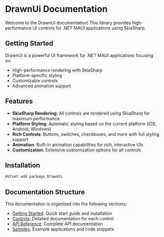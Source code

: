 # DrawnUi Documentation

Welcome to the DrawnUi documentation! This library provides high-performance UI controls for .NET MAUI applications using SkiaSharp.

## Getting Started

DrawnUi is a powerful UI framework for .NET MAUI applications focusing on:

- High-performance rendering with SkiaSharp
- Platform-specific styling
- Customizable controls
- Advanced animation support

## Features

- **SkiaSharp Rendering**: All controls are rendered using SkiaSharp for maximum performance
- **Platform Styling**: Automatic styling based on the current platform (iOS, Android, Windows)
- **Rich Controls**: Buttons, switches, checkboxes, and more with full styling support
- **Animation**: Built-in animation capabilities for rich, interactive UIs
- **Customization**: Extensive customization options for all controls

## Installation

```bash
dotnet add package DrawnUi
```

## Documentation Structure

This documentation is organized into the following sections:

- [Getting Started](articles/getting-started.md): Quick start guide and installation
- [Controls](articles/controls/index.md): Detailed documentation for each control
- [API Reference](api/index.md): Complete API documentation
- [Samples](articles/samples.md): Example applications and code snippets